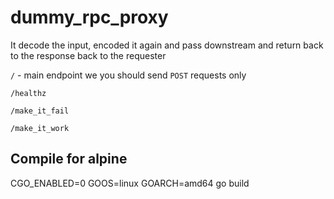 # dummy_rpc_proxy

It decode the input, encoded it again and pass downstream and return back to the response back to the requester

`/` - main endpoint we you should send `POST` requests only

`/healthz`

`/make_it_fail`

`/make_it_work`

## Compile for alpine

CGO_ENABLED=0 GOOS=linux GOARCH=amd64 go build
